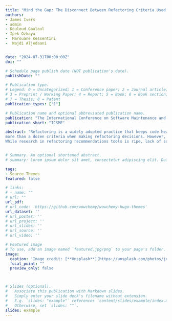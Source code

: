 ```yaml
---
title: "Mind the Gap: The Disconnect Between Refactoring Criteria Used in Industry and Refactoring Recommendation Tools"
authors:
- James Ivers
- admin
- Kouloud Gaaloul
- Ipek Ozkaya
-  Marouane Kessentini
-  Wajdi Aljedaani


date: "2024-07-31T00:00:00Z"
doi: ""

# Schedule page publish date (NOT publication's date).
publishDate: ""

# Publication type.
# Legend: 0 = Uncategorized; 1 = Conference paper; 2 = Journal article;
# 3 = Preprint / Working Paper; 4 = Report; 5 = Book; 6 = Book section;
# 7 = Thesis; 8 = Patent
publication_types: ["1"]

# Publication name and optional abbreviated publication name.
publication: "The International Conference on Software Maintenance and Evolution (ICSME)"
publication_short: "ICSME"

abstract: "Refactoring is a widely adopted practice that keeps code healthy and provides well known benefits like improving developer productivity. Developers routinely make decisions about how to refactor code (which specific refactoring changes to make), but the criteria that guide these decisions is not well studied. We conducted a multi-method study to understand the diversity of criteria that developers use in deciding what refactoring changes to make, the relative importance of different criteria, and the extent to which refactoring recommendation tools incorporate these criteria in their recommendation approaches. Our findings demonstrate that developers in industry situationally employ
more than a dozen criteria when making refactoring decisions. However, no recommendation tool supports even half of those criteria and most criteria are supported by only a few tools.
While research in refactoring recommendations tools is ripe, lack of support for criteria developers care about leaves industry without the kind of recommendation tools that they need. In this paper, we summarize findings from industry interviews, an industry survey, and an analysis of refactoring recommendation tools. We highlight gaps in refactoring recommendation tools that researchers and tool vendors should consider focusing on for successful practical application of refactoring recommendation tools at scale."


# Summary. An optional shortened abstract.
# summary: Lorem ipsum dolor sit amet, consectetur adipiscing elit. Duis posuere tellus ac convallis placerat. Proin tincidunt magna sed ex sollicitudin condimentum.

tags:
- Source Themes
featured: false

# links:
# - name: ""
# url: ""
url_pdf: 
# url_code: 'https://github.com/wowchemy/wowchemy-hugo-themes'
url_dataset: ''
# url_poster: ''
# url_project: ''
# url_slides: ''
# url_source: ''
# url_video: ''

# Featured image
# To use, add an image named `featured.jpg/png` to your page's folder. 
image:
  caption: 'Image credit: [**Unsplash**](https://unsplash.com/photos/jdD8gXaTZsc)'
  focal_point: ""
  preview_only: false



# Slides (optional).
#   Associate this publication with Markdown slides.
#   Simply enter your slide deck's filename without extension.
#   E.g. `slides: "example"` references `content/slides/example/index.md`.
#   Otherwise, set `slides: ""`.
slides: example
---
```



